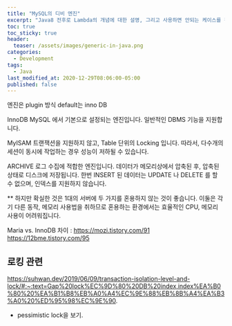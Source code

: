 ```yaml
---
title: "MySQL의 디비 엔진"
excerpt: "Java8 전후로 Lambda의 개념에 대한 설명, 그리고 사용하면 안되는 케이스를 정리"
toc: true
toc_sticky: true
header:
  teaser: /assets/images/generic-in-java.png
categories:
  - Development 
tags:
  - Java
last_modified_at: 2020-12-29T08:06:00-05:00
published: false
---
```

엔진은 plugin 방식
default는 inno DB

InnoDB
MySQL 에서 기본으로 설정되는 엔진입니다.
일반적인 DBMS 기능을 지원합니다.


MyISAM
트랜잭션을 지원하지 않고, Table 단위의 Locking 입니다.
따라서, 다수개의 세션이 동시에 작업하는 경우 성능이 저하될 수 있습니다.


ARCHIVE
로그 수집에 적합한 엔진입니다.
데이터가 메모리상에서 압축된 후, 압축된 상태로 디스크에 저장됩니다.
한번 INSERT 된 데이터는 UPDATE 나 DELETE 를 할 수 없으며, 인덱스를 지원하지 않습니다.

** 
하지만 확실한 것은 1대의 서버에 두 가지를 혼용하지 않는 것이 좋습니다. 이둘은 각기 다른 동작, 메모리 사용법을 취하므로 혼용하는 환경에서는 효율적인 CPU, 메모리 사용이 어려워집니다.

Maria vs. InnoDB 차이 :
https://mozi.tistory.com/91
https://12bme.tistory.com/95




## 로킹 관련 
https://suhwan.dev/2019/06/09/transaction-isolation-level-and-lock/#:~:text=Gap%20lock%EC%9D%80%20DB%20index,index%EA%B0%80%20%EA%B1%B8%EB%A0%A4%EC%9E%88%EB%8B%A4%EA%B3%A0%20%ED%95%98%EC%9E%90.

+ pessimistic lock을 보기.